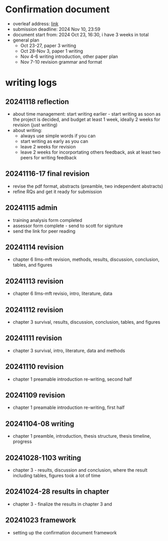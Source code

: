 # Confirmation document

- overleaf address: [link](https://www.overleaf.com/project/66dad84696ec592b2669479e)
- submission deadline: 2024 Nov 10, 23:59
- document start from: 2024 Oct 23, 16:30, i have 3 weeks in total
- general plan
  - Oct 23-27, paper 3 writing 
  - Oct 28-Nov 3, paper 1 writing 
  - Nov 4-6 writing introduction, other paper plan
  - Nov 7-10 revision grammar and format

# writing logs

## 20241118 reflection
- about time management: start writing earlier - start writing as soon as the project is decided, and budget at least 1 week, ideally 2 weeks for revision (just writing)
- about writing:
  - always use simple words if you can
  - start writing as early as you can
  - leave 2 weeks for revision
  - leave 2 weeks for incorportating others feedback, ask at least two peers for writing feedback

## 20241116-17 final revision
- revise the pdf format, abstracts (preamble, two independent abstracts)
- refine RQs and get it ready for submission

## 20241115 admin
- training analysis form completed
- assessor form complete - send to scott for signiture
- send the link for peer reading

## 20241114 revision
- chapter 6 llms-mft revision, methods, results, discussion, conclusion, tables, and figures

## 20241113 revision
- chapter 6 llms-mft revisio, intro, literature, data

## 20241112 revision
- chapter 3 survival, results, discussion, conclusion, tables, and figures

## 20241111 revision
- chapter 3 survival, intro, literature, data and methods

## 20241110 revision
- chapter 1 preamable introduction re-writing, second half

## 20241109 revision
- chapter 1 preamable introduction re-writing, first half

## 20241104-08 writing
- chapter 1 preamble, introduction, thesis structure, thesis timeline, progress

## 20241028-1103 writing
- chapter 3 - results, discussion and conclusion, where the result including tables, figures took a lot of time

## 20241024-28 results in chapter
- chapter 3 - finalize the results in chapter 3 and 

## 20241023 framework
- setting up the confirmation document framework
